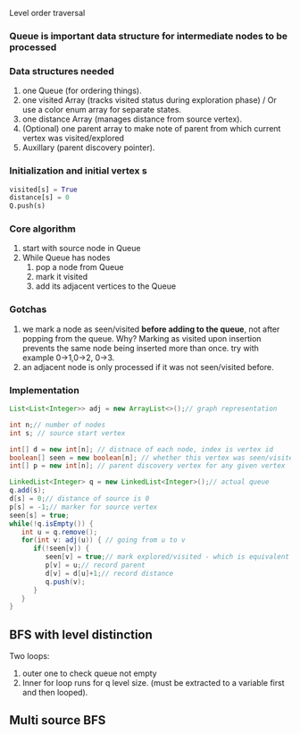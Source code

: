 

Level order traversal

### Queue is important data structure for intermediate nodes to be processed

### Data structures needed

1. one Queue (for ordering things).
2. one visited Array (tracks visited status during exploration phase) / Or use a color enum array for separate states.
3. one distance Array (manages distance from source vertex).
4. (Optional) one parent array to make note of parent from which current vertex was visited/explored
5. Auxillary (parent discovery pointer).

### Initialization and initial vertex s

```py
visited[s] = True
distance[s] = 0
Q.push(s)
```

### Core algorithm

1. start with source node in Queue
2. While Queue has nodes
   1. pop a node from Queue
   2. mark it visited
   3. add its adjacent vertices to the Queue

### Gotchas

1. we mark a node as seen/visited **before adding to the queue**, not after popping from the queue. Why? Marking as visited upon insertion prevents the same node being inserted more than once. try with example 0->1,0->2, 0->3.
2. an adjacent node is only processed if it was not seen/visited before.
### Implementation

```java
List<List<Integer>> adj = new ArrayList<>();// graph representation

int n;// number of nodes
int s; // source start vertex

int[] d = new int[n]; // distnace of each node, index is vertex id
boolean[] seen = new boolean[n]; // whether this vertex was seen/visited/processed
int[] p = new int[n]; // parent discovery vertex for any given vertex

LinkedList<Integer> q = new LinkedList<Integer>();// actual queue
q.add(s);
d[s] = 0;// distance of source is 0
p[s] = -1;// marker for source vertex
seen[s] = true;
while(!q.isEmpty()) {
   int u = q.remove();
   for(int v: adj(u)) { // going from u to v
      if(!seen[v]) {
         seen[v] = true;// mark explored/visited - which is equivalent to pushed to the queue once
         p[v] = u;// record parent
         d[v] = d[u]+1;// record distance
         q.push(v);
      }
   }
}
```

## BFS with level distinction

Two loops:
1. outer one to check queue not empty
2. Inner for loop runs for q level size. (must be extracted to a variable first and then looped).



## Multi source BFS


